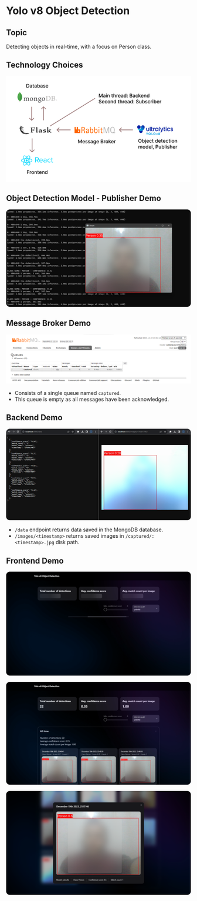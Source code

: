 # Yolo v8 Object Detection

## Topic

Detecting objects in real-time, with a focus on Person class.

## Technology Choices

![Technology Choices](./docs/technology-choices.png)

## Object Detection Model - Publisher Demo

![Object Detection Demo](./docs/object-detection-demo.png)

## Message Broker Demo

![Message Broker Demo](./docs/message-broker-demo.png)

- Consists of a single queue named `captured`.
- This queue is empty as all messages have been acknowledged.

## Backend Demo

![Backend Demo](./docs/backend-demo.png)

- `/data` endpoint returns data saved in the MongoDB database.
- `/images/<timestamp>` returns saved images in `/captured/:<timestamp>.jpg` disk path.

## Frontend Demo

![Frontend Demo 01](./docs/frontend-demo-01.png)

![Frontend Demo 02](./docs/frontend-demo-02.png)

![Frontend Demo 03](./docs/frontend-demo-03.png)
